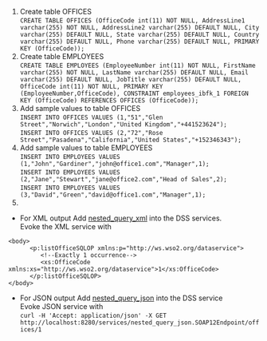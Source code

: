1. Create table OFFICES
<br>`CREATE TABLE OFFICES (OfficeCode int(11) NOT NULL, AddressLine1 varchar(255) NOT NULL, AddressLine2 varchar(255) DEFAULT NULL, City varchar(255) DEFAULT NULL, State varchar(255) DEFAULT NULL, Country varchar(255) DEFAULT NULL, Phone varchar(255) DEFAULT NULL, PRIMARY KEY (OfficeCode));`
2. Create table EMPLOYEES
<br>`CREATE TABLE EMPLOYEES (EmployeeNumber int(11) NOT NULL, FirstName varchar(255) NOT NULL, LastName varchar(255) DEFAULT NULL, Email varchar(255) DEFAULT NULL, JobTitle varchar(255) DEFAULT NULL, OfficeCode int(11) NOT NULL, PRIMARY KEY (EmployeeNumber,OfficeCode), CONSTRAINT employees_ibfk_1 FOREIGN KEY (OfficeCode) REFERENCES OFFICES (OfficeCode));`
3. Add sample values to table OFFICES
<br>`INSERT INTO OFFICES VALUES (1,"51","Glen Street","Norwich","London","United Kingdom","+441523624");`
<br>`INSERT INTO OFFICES VALUES (2,"72","Rose Street","Pasadena","California","United States","+152346343");`
4. Add sample values to table EMPLOYEES
<br>`INSERT INTO EMPLOYEES VALUES (1,"John","Gardiner","john@office1.com","Manager",1);`
<br>`INSERT INTO EMPLOYEES VALUES (2,"Jane","Stewart","jane@office2.com","Head of Sales",2);`
<br>`INSERT INTO EMPLOYEES VALUES (3,"David","Green","david@office1.com","Manager",1);`
5. 
- For XML output Add [nested_query_xml](nested_query_xml.xml) into the DSS services.
<br> Evoke the XML service with
```
<body>
      <p:listOfficeSQLOP xmlns:p="http://ws.wso2.org/dataservice">
         <!--Exactly 1 occurrence-->
         <xs:OfficeCode xmlns:xs="http://ws.wso2.org/dataservice">1</xs:OfficeCode>
      </p:listOfficeSQLOP>
</body>
   ```
   
- For JSON output Add [nested_query_json](nested_query_json.xml) into the DSS service
<br>Evoke JSON service with 
<br>`curl -H 'Accept: application/json' -X GET http://localhost:8280/services/nested_query_json.SOAP12Endpoint/offices/1`